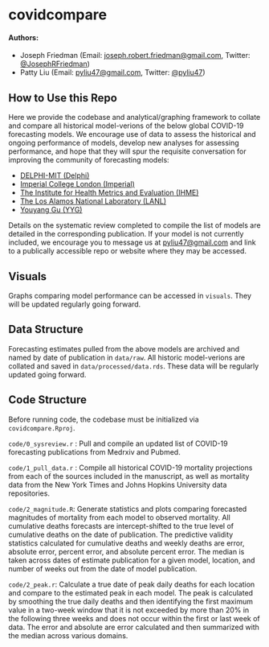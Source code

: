 # covidcompare

#### Authors:   
- Joseph Friedman (Email: joseph.robert.friedman@gmail.com, Twitter: [@JosephRFriedman](https://twitter.com/JosephRFriedman/))
- Patty Liu (Email: pyliu47@gmail.com, Twitter: [@pyliu47](https://twitter.com/pyliu47/))

## How to Use this Repo

Here we provide the codebase and analytical/graphing framework to collate and compare all historical model-verions of the below global COVID-19 forecasting models. We encourage use of data to assess the historical and ongoing performance of models, develop new analyses for assessing performance, and hope that they will spur the requisite conversation for improving the community of forecasting models: 

- [DELPHI-MIT (Delphi)](https://github.com/COVIDAnalytics/website/tree/master/)
- [Imperial College London (Imperial)](https://github.com/mrc-ide/global-lmic-reports/tree/master/)
- [The Institute for Health Metrics and Evaluation (IHME)](http://www.healthdata.org/covid/data-downloads)
- [The Los Alamos National Laboratory (LANL)](https://covid-19.bsvgateway.org/)
- [Youyang Gu (YYG)](https://github.com/youyanggu/covid19_projections/tree/master/)

Details on the systematic review completed to compile the list of models are detailed in the corresponding publication. If your model is not currently included, we encourage you to message us at pyliu47@gmail.com and link to a publically accessible repo or website where they may be accessed. 

## Visuals

Graphs comparing model performance can be accessed in `visuals`. They will be updated regularly going forward. 

## Data Structure

Forecasting estimates pulled from the above models are archived and named by date of publication in `data/raw`. All historic model-verions are collated and saved in `data/processed/data.rds`. These data will be regularly updated going forward. 

## Code Structure

Before running code, the codebase must be initialized via `covidcompare.Rproj`. 

`code/0_sysreview.r` : Pull and compile an updated list of COVID-19 forecasting publications from Medrxiv and Pubmed.  

`code/1_pull_data.r` : Compile all historical COVID-19 mortality projections from each of the sources included in the manuscript, as well as mortality data from the New York Times and Johns Hopkins University data repositories.

`code/2_magnitude.R`: Generate statistics and plots comparing forecasted magnitudes of mortality from each model to observed mortality. All cumulative deaths forecasts are intercept-shifted to the true level of cumulative deaths on the date of publication. The predictive validity statistics calculated for cumulative deaths and weekly deaths are error, absolute error, percent error, and absolute percent error. The median is taken across dates of estimate publication for a given model, location, and number of weeks out from the date of model publication.  


`code/2_peak.r`: Calculate a true date of peak daily deaths for each location and compare to the estimated peak in each model. The peak is calculated by smoothing the true daily deaths and then identifying the first maximum value in a two-week window that it is not exceeded by more than 20% in the following three weeks and does not occur within the first or last week of data. The error and absolute are error calculated and then summarized with the median across various domains.




